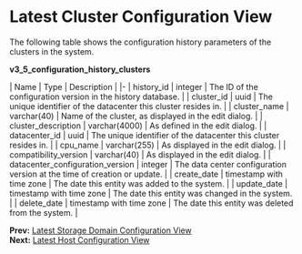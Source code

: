 # Latest Cluster Configuration View

The following table shows the configuration history parameters of the clusters in the system.

**v3_5_configuration_history_clusters**

| Name | Type | Description |
|-
| history_id    | integer      | The ID of the configuration version in the history database. |
| cluster_id    | uuid         | The unique identifier of the datacenter this cluster resides in. |
| cluster_name  | varchar(40)  | Name of the cluster, as displayed in the edit dialog. |
| cluster_description | varchar(4000) | As defined in the edit dialog. |
| datacenter_id | uuid         | The unique identifier of the datacenter this cluster resides in. |
| cpu_name      | varchar(255) | As displayed in the edit dialog. |
| compatibility_version | varchar(40) | As displayed in the edit dialog. |
| datacenter_configuration_version | integer | The data center configuration version at the time of creation or update. |
| create_date   | timestamp with time zone | The date this entity was added to the system. |
| update_date   | timestamp with time zone | The date this entity was changed in the system. |
| delete_date   | timestamp with time zone | The date this entity was deleted from the system. |

**Prev:** [Latest Storage Domain Configuration View](Latest_storage_domain_configuration_view) <br>
**Next:** [Latest Host Configuration View](Latest_host_configuration_view)
